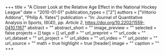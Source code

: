 +++
title = "A Closer Look at the Relative Age Effect in the National Hockey League"
date = "2010-01-01"
publication_types = ["2"]
authors = ["Vittorio Addona", "Philip A. Yates"]
publication = "In: Journal of Quantitative Analysis in Sports, (6(4)), _pp. Article 2_, https://doi.org/10.2202/1559-0410.1167"
abstract = ""
abstract_short = ""
image_preview = ""
selected = false
projects = []
tags = []
url_pdf = ""
url_preprint = ""
url_code = ""
url_dataset = ""
url_project = ""
url_slides = ""
url_video = ""
url_poster = ""
url_source = ""
math = true
highlight = true
[header]
image = ""
caption = ""
+++

